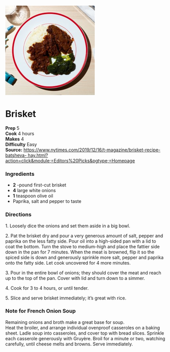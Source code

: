 ![](./images/0e9f3922-40e2-411e-9a06-6553293d5f41.jpg)

#  Brisket

**Prep** 5  
**Cook** 4 hours  
**Makes** 4  
**Difficulty** Easy  
**Source:** [https://www.nytimes.com/2019/12/16/t-magazine/brisket-recipe-batsheva-
hay.html?action=click&module;=Editors%20Picks&pgtype;=Homepage](https://www.nytimes.com/2019/12/16/t-magazine/brisket-recipe-batsheva-hay.html?action=click&module=Editors%20Picks&pgtype=Homepage)

###  Ingredients

  *  **2** -pound first-cut brisket
  *  **4** large white onions
  *  **1** teaspoon olive oil
  * Paprika, salt and pepper to taste

###  Directions

1\. Loosely dice the onions and set them aside in a big bowl.

2\. Pat the brisket dry and pour a very generous amount of salt, pepper and
paprika on the less fatty side. Pour oil into a high-sided pan with a lid to
coat the bottom. Turn the stove to medium-high and place the fattier side down
in the pan for 7 minutes. When the meat is browned, flip it so the spiced side
is down and generously sprinkle more salt, pepper and paprika onto the fatty
side. Let cook uncovered for 4 more minutes.

3\. Pour in the entire bowl of onions; they should cover the meat and reach up
to the top of the pan. Cover with lid and turn down to a simmer.

4\. Cook for 3 to 4 hours, or until tender.

5\. Slice and serve brisket immediately; it’s great with rice.

### Note for French Onion Soup
Remaining onions and broth make a great base for soup.  
Heat the broiler, and arrange individual ovenproof casseroles on a baking sheet. Ladle soup into casseroles, and cover top with bread slices. Sprinkle each casserole generously with Gruyère. Broil for a minute or two, watching carefully, until cheese melts and browns. Serve immediately.
